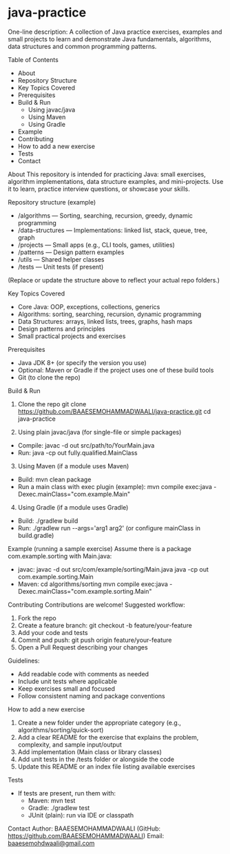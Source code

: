 # java-practice



One-line description: A collection of Java practice exercises, examples and small projects to learn and demonstrate Java fundamentals, algorithms, data structures and common programming patterns.

Table of Contents
- About
- Repository Structure
- Key Topics Covered
- Prerequisites
- Build & Run
  - Using javac/java
  - Using Maven
  - Using Gradle
- Example
- Contributing
- How to add a new exercise
- Tests
- Contact

About
This repository is intended for practicing Java: small exercises, algorithm implementations, data structure examples, and mini-projects. Use it to learn, practice interview questions, or showcase your skills.

Repository structure (example)
- /algorithms — Sorting, searching, recursion, greedy, dynamic programming
- /data-structures — Implementations: linked list, stack, queue, tree, graph
- /projects — Small apps (e.g., CLI tools, games, utilities)
- /patterns — Design pattern examples
- /utils — Shared helper classes
- /tests — Unit tests (if present)

(Replace or update the structure above to reflect your actual repo folders.)

Key Topics Covered
- Core Java: OOP, exceptions, collections, generics
- Algorithms: sorting, searching, recursion, dynamic programming
- Data Structures: arrays, linked lists, trees, graphs, hash maps
- Design patterns and principles
- Small practical projects and exercises

Prerequisites
- Java JDK 8+ (or specify the version you use)
- Optional: Maven or Gradle if the project uses one of these build tools
- Git (to clone the repo)

Build & Run

1) Clone the repo
git clone https://github.com/BAAESEMOHAMMADWAALI/java-practice.git
cd java-practice

2) Using plain javac/java (for single-file or simple packages)
- Compile:
  javac -d out src/path/to/YourMain.java
- Run:
  java -cp out fully.qualified.MainClass

3) Using Maven (if a module uses Maven)
- Build:
  mvn clean package
- Run a main class with exec plugin (example):
  mvn compile exec:java -Dexec.mainClass="com.example.Main"

4) Using Gradle (if a module uses Gradle)
- Build:
  ./gradlew build
- Run:
  ./gradlew run --args='arg1 arg2'
  (or configure mainClass in build.gradle)

Example (running a sample exercise)
Assume there is a package com.example.sorting with Main.java:
- javac:
  javac -d out src/com/example/sorting/Main.java
  java -cp out com.example.sorting.Main
- Maven:
  cd algorithms/sorting
  mvn compile exec:java -Dexec.mainClass="com.example.sorting.Main"

Contributing
Contributions are welcome! Suggested workflow:
1. Fork the repo
2. Create a feature branch: git checkout -b feature/your-feature
3. Add your code and tests
4. Commit and push: git push origin feature/your-feature
5. Open a Pull Request describing your changes

Guidelines:
- Add readable code with comments as needed
- Include unit tests where applicable
- Keep exercises small and focused
- Follow consistent naming and package conventions

How to add a new exercise
1. Create a new folder under the appropriate category (e.g., algorithms/sorting/quick-sort)
2. Add a clear README for the exercise that explains the problem, complexity, and sample input/output
3. Add implementation (Main class or library classes)
4. Add unit tests in the /tests folder or alongside the code
5. Update this README or an index file listing available exercises

Tests
- If tests are present, run them with:
  - Maven: mvn test
  - Gradle: ./gradlew test
  - JUnit (plain): run via IDE or classpath



Contact
Author: BAAESEMOHAMMADWAALI (GitHub: https://github.com/BAAESEMOHAMMADWAALI)
Email: baaesemohdwaali@gmail.com


